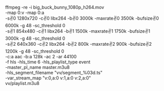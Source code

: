 ffmpeg -re -i big_buck_bunny_1080p_h264.mov \
  -map 0:v -map 0:a \
  -s:v:0 1280x720 -c:v:0 libx264 -b:v:0 3000k -maxrate:v:0 3500k -bufsize:v:0 6000k -g 48 -sc_threshold 0 \
  -s:v:1 854x480  -c:v:1 libx264 -b:v:1 1500k -maxrate:v:1 1750k -bufsize:v:1 3000k -g 48 -sc_threshold 0 \
  -s:v:2 640x360  -c:v:2 libx264 -b:v:2 800k  -maxrate:v:2 900k  -bufsize:v:2 1200k -g 48 -sc_threshold 0 \
  -c:a aac -b:a 128k -ac 2 -ar 44100 \
  -f hls -hls_time 6 -hls_playlist_type event \
  -master_pl_name master.m3u8 \
  -hls_segment_filename "vv/segment_%03d.ts" \
  -var_stream_map "v:0,a:0 v:1,a:0 v:2,a:0" \
  vv/playlist.m3u8